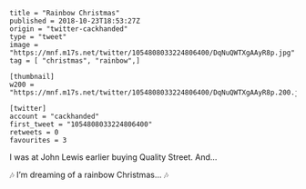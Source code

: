 ```
title = "Rainbow Christmas"
published = 2018-10-23T18:53:27Z
origin = "twitter-cackhanded"
type = "tweet"
image = "https://mnf.m17s.net/twitter/1054808033224806400/DqNuQWTXgAAyR8p.jpg"
tag = [ "christmas", "rainbow",]

[thumbnail]
w200 = "https://mnf.m17s.net/twitter/1054808033224806400/DqNuQWTXgAAyR8p.200.jpg"

[twitter]
account = "cackhanded"
first_tweet = "1054808033224806400"
retweets = 0
favourites = 3
```

I was at John Lewis earlier buying Quality Street. And… 

🎶 I’m dreaming of a rainbow Christmas… 🎶

<p class='image'><img src='https://mnf.m17s.net/twitter/1054808033224806400/DqNuQWTXgAAyR8p.jpg' alt=''></p>

<p class='image'><img src='https://mnf.m17s.net/twitter/1054808033224806400/DqNuQN5XgAAaxCH.jpg' alt=''></p>

<p class='image'><img src='https://mnf.m17s.net/twitter/1054808033224806400/DqNuQTbWoAItG-H.jpg' alt=''></p>

<p class='image'><img src='https://mnf.m17s.net/twitter/1054808033224806400/DqNuQQTX0AA82d_.jpg' alt=''></p>

